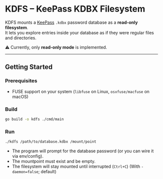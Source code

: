 # KDFS – KeePass KDBX Filesystem

KDFS mounts a [KeePass](https://keepass.info/) `.kdbx` password database as a **read-only filesystem**.  
It lets you explore entries inside your database as if they were regular files and directories.

⚠️ Currently, only **read-only mode** is implemented.

---

## Getting Started

### Prerequisites
- FUSE support on your system (`libfuse` on Linux, `osxfuse/macfuse` on macOS)

### Build

```bash
go build -o kdfs ./cmd/main
```

### Run

```bash
./kdfs /path/to/database.kdbx /mount/point
```

- The program will prompt for the database password (or you can wire it via env/config).
- The mountpoint must exist and be empty.
- The filesystem will stay mounted until interrupted (`Ctrl+C`) (With `-daemon=false`; default)
